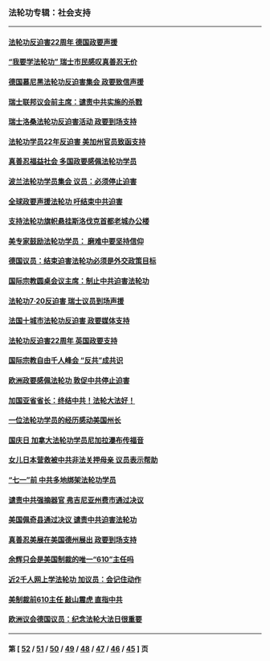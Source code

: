 ### 法轮功专辑：社会支持
---
#### [法轮功反迫害22周年 德国政要声援](../../pages/nf4386/n13143632.md?08090430) 
#### [“我要学法轮功” 瑞士市民感叹真善忍无价](../../pages/nf4386/n13129633.md?08090430) 
#### [德国慕尼黑法轮功反迫害集会 政要致信声援](../../pages/nf4386/n13129148.md?08090430) 
#### [瑞士联邦议会前主席：谴责中共实施的杀戮](../../pages/nf4386/n13127336.md?08090430) 
#### [瑞士洛桑法轮功反迫害活动 政要到场支持](../../pages/nf4386/n13119398.md?08090430) 
#### [法轮功学员22年反迫害 美加州官员致函支持](../../pages/nf4386/n13118879.md?08090430) 
#### [真善忍福益社会 多国政要感佩法轮功学员](../../pages/nf4386/n13116951.md?08090430) 
#### [波兰法轮功学员集会 议员：必须停止迫害](../../pages/nf4386/n13116685.md?08090430) 
#### [全球政要声援法轮功 吁结束中共迫害](../../pages/nf4386/n13114441.md?08090430) 
#### [支持法轮功旗帜悬挂斯洛伐克首都老城办公楼](../../pages/nf4386/n13112261.md?08090430) 
#### [美专家鼓励法轮功学员： 磨难中要坚持信仰](../../pages/nf4386/n13108359.md?08090430) 
#### [德国议员：结束迫害法轮功必须是外交政策目标](../../pages/nf4386/n13109600.md?08090430) 
#### [国际宗教圆桌会议主席：制止中共迫害法轮功](../../pages/nf4386/n13108177.md?08090430) 
#### [法轮功7·20反迫害 瑞士议员到场声援](../../pages/nf4386/n13107072.md?08090430) 
#### [法国十城市法轮功反迫害 政要媒体支持](../../pages/nf4386/n13104833.md?08090430) 
#### [法轮功反迫害22周年 英国政要支持](../../pages/nf4386/n13091349.md?08090430) 
#### [国际宗教自由千人峰会 “反共”成共识](../../pages/nf4386/n13091403.md?08090430) 
#### [欧洲政要感佩法轮功 敦促中共停止迫害](../../pages/nf4386/n13090743.md?08090430) 
#### [加国亚省省长：终结中共！法轮大法好！](../../pages/nf4386/n13084394.md?08090430) 
#### [一位法轮功学员的经历感动美国州长](../../pages/nf4386/n13078953.md?08090430) 
#### [国庆日 加拿大法轮功学员尼加拉瀑布传福音](../../pages/nf4386/n13064493.md?08090430) 
#### [女儿日本营救被中共非法关押母亲 议员表示帮助](../../pages/nf4386/n13053042.md?08090430) 
#### [“七一”前 中共多地绑架法轮功学员](../../pages/nf4386/n13045655.md?08090430) 
#### [谴责中共强摘器官 弗吉尼亚州费市通过决议](../../pages/nf4386/n13040108.md?08090430) 
#### [美国佩奇县通过决议 谴责中共迫害法轮功](../../pages/nf4386/n13027185.md?08090430) 
#### [真善忍美展在美国德州展出 政要到场支持](../../pages/nf4386/n13010579.md?08090430) 
#### [余辉只会是美国制裁的唯一“610”主任吗](../../pages/nf4386/n12972837.md?08090430) 
#### [近2千人网上学法轮功 加议员：会记住动作](../../pages/nf4386/n12972642.md?08090430) 
#### [美制裁前610主任 敲山震虎 直指中共](../../pages/nf4386/n12968555.md?08090430) 
#### [欧洲议会德国议员：纪念法轮大法日很重要](../../pages/nf4386/n12965367.md?08090430) 

---
#### 第 [ [52](./52.md?08090430) / [51](./51.md?08090430) / [50](./50.md?08090430) / [49](./49.md?08090430) / [48](./48.md?08090430) / [47](./47.md?08090430) / [46](./46.md?08090430) / [45](./45.md?08090430) ] 页
